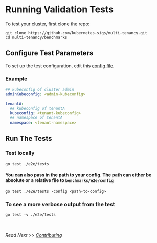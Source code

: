 # Running Validation Tests


To test your cluster, first clone the repo:

```shell
git clone https://github.com/kubernetes-sigs/multi-tenancy.git
cd multi-tenancy/benchmarks
```

## Configure Test Parameters
To set up the test configuration, edit this [config file](../config.yaml). 

### Example

````yaml
## kubeconfig of cluster admin
adminKubeconfig: <admin-kubeconfig>

tenantA:
  ## kubeconfig of tenantA
  kubeconfig: <tenant-kubeconfig>
  ## namespace of tenantA
  namespace: <tenant-namespace>
````

## Run The Tests

### Test locally

```shell
go test ./e2e/tests
```

#### You can also pass in the path to your  config. The path can either be absolute or a relative file to `benchmarks/e2e/config`
```shell 
go test ./e2e/tests -config <path-to-config>
```

### To see a more verbose output from the test

```shell
go test -v ./e2e/tests
```
<br/><br/>
*Read Next >> [Contributing](contributing.md)*